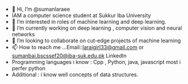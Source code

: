 - 👋 Hi, I’m @sumanlaraee
- IAM a computer science student at Sukkur Iba University 
- 👀 I’m interested in roles of  machine learning and deep learning.
- 🌱 I’m currently working on  deep learning , computer vision and neural networks
- 💞️ I’m looking to collaborate on cut-edge projects of machine learning  
- 📫 How to reach me ...Email::laraigirl33@gmail.com or sumanbai.bscssef20@iba-suk.edu.pk  LinkedIn
- Programming languages i know : Cpp , Python, java, javascript most i perfer python 
- Additional : i know well concepts of data structures. 

<!---
sumanlaraee/sumanlaraee is a ✨ special ✨ repository because its `README.md` (this file) appears on your GitHub profile.
You can click the Preview link to take a look at your changes.
--->
